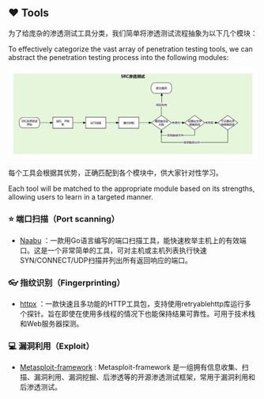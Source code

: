 ## :heart: Tools

为了给庞杂的渗透测试工具分类，我们简单将渗透测试流程抽象为以下几个模块：

To effectively categorize the vast array of penetration testing tools, we can abstract the penetration testing process into the following modules:

![](https://github.com/owl234/Awesome-SRC-experience/blob/main/img/FlowChart.png)

每个工具会根据其优势，正确匹配到各个模块中，供大家针对性学习。

Each tool will be matched to the appropriate module based on its strengths, allowing users to learn in a targeted manner.

### :star: 端口扫描（Port scanning）

- [Naabu](https://github.com/projectdiscovery/naabu) ：一款用Go语言编写的端口扫描工具，能快速枚举主机上的有效端口。这是一个非常简单的工具，可对主机或主机列表执行快速SYN/CONNECT/UDP扫描并列出所有返回响应的端口。


### :eyeglasses:  指纹识别（Fingerprinting）

- [httpx](https://github.com/projectdiscovery/httpx) ：一款快速且多功能的HTTP工具包，支持使用retryablehttp库运行多个探针。旨在即使在使用多线程的情况下也能保持结果可靠性。可用于技术栈和Web服务器探测。

### :computer: 漏洞利用（Exploit）

- [Metasploit-framework](https://github.com/rapid7/metasploit-framework) : Metasploit-framework 是一组拥有信息收集、扫描、漏洞利用、漏洞挖掘、后渗透等的开源渗透测试框架，常用于漏洞利用和后渗透测试。

